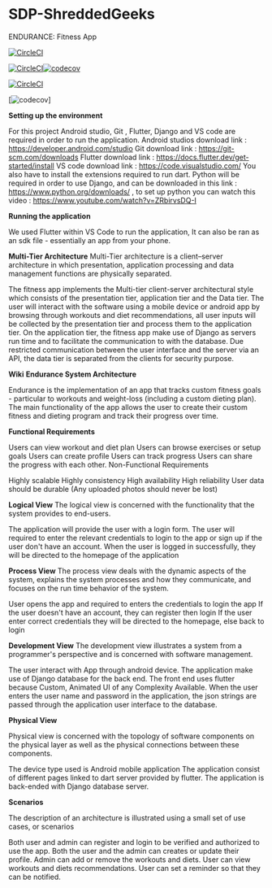 # SDP-ShreddedGeeks
ENDURANCE: Fitness App

[![CircleCI](https://dl.circleci.com/status-badge/img/gh/SalmaanSuli/Endurance/tree/Smukello-patch-2.svg?style=svg)](https://dl.circleci.com/status-badge/redirect/gh/SalmaanSuli/Endurance/tree/Smukello-patch-1)


[![CircleCI](https://dl.circleci.com/status-badge/img/gh/SalmaanSuli/Endurance/tree/Smukello-patch-2.svg?style=shield)](https://dl.circleci.com/status-badge/redirect/gh/SalmaanSuli/Endurance/tree/Smukello-patch-1)[![codecov](https://codecov.io/gh/SalmaanSuli/Endurance/branch/Smukello-patch-1/graph/badge.svg?token=PXDM8HIGKO)](https://codecov.io/gh/SalmaanSuli/Endurance)

[![CircleCI](https://dl.circleci.com/insights-snapshot/gh/SalmaanSuli/Endurance/Smukello-patch-1/workflow/badge.svg?window=24h)](https://app.circleci.com/insights/github/SalmaanSuli/Endurance/workflows/workflow/overview?branch=Smukello-patch-1&reporting-window=last-24-hours&insights-snapshot=true)



[![codecov](https://codecov.io/gh/SalmaanSuli/Endurance/branch/Smukello-patch-1/graphs/tree.svg?token=PXDM8HIGKO)]

**Setting up the environment**

For this project Android studio, Git , Flutter, Django and VS code are required in order to run the application.
Android studios download link : https://developer.android.com/studio
Git download link : https://git-scm.com/downloads
Flutter download link : https://docs.flutter.dev/get-started/install
VS code download link : https://code.visualstudio.com/
You also have to install the extensions required to run dart.
Python will be required in order to use Django, and can be downloaded in this link : https://www.python.org/downloads/ , to set up python you can watch this video : https://www.youtube.com/watch?v=ZRbirvsDQ-I

**Running the application**

We used Flutter within VS Code to run the application, It can also be ran as an sdk file - essentially an app from your phone.

**Multi-Tier Architecture**
Multi-Tier architecture is a client–server architecture in which presentation, application processing and data management functions are physically separated.

The fitness app implements the Multi-tier client-server architectural style which consists of the presentation tier, application tier and the Data tier.
The user will interact with the software using a mobile device or android app by browsing through workouts and diet recommendations, all user inputs will be collected by the presentation tier and process them to the application tier.
On the application tier, the fitness app make use of Django as servers run time and to facilitate the communication to with the database.
Due restricted communication between the user interface and the server via an API, the data tier is separated from the clients for security purpose.

**Wiki**
**Endurance System Architecture**


Endurance is the implementation of an app that tracks custom fitness goals - particular to workouts and weight-loss (including a custom dieting plan). The main functionality of the app allows the user to create their custom fitness and dieting program and track their progress over time.

**Functional Requirements**

Users can view workout and diet plan
Users can browse exercises or setup goals
Users can create profile
Users can track progress
Users can share the progress with each other.
Non-Functional Requirements

Highly scalable
Highly consistency
High availability
High reliability
User data should be durable (Any uploaded photos should never be lost)


**Logical View**
The logical view is concerned with the functionality that the system provides to end-users.

The application will provide the user with a login form.
The user will required to enter the relevant credentials to login to the app or sign up if the user don't have an account.
When the user is logged in successfully, they will be directed to the homepage of the application

**Process View**
The process view deals with the dynamic aspects of the system, explains the system processes and how they communicate, and focuses on the run time behavior of the system.

User opens the app and required to enters the credentials to login the app
If the user doesn't have an account, they can register then login
If the user enter correct credentials they will be directed to the homepage, else back to login 

**Development View**
The development view illustrates a system from a programmer's perspective and is concerned with software management.

The user interact with App through android device.
The application make use of Django database for the back end.
The front end uses flutter because Custom, Animated UI of any Complexity Available.
When the user enters the user name and password in the application, the json strings are passed through the application user interface to the database.

**Physical View**

Physical view is concerned with the topology of software components on the physical layer as well as the physical connections between these components.

The device type used is Android mobile application
The application consist of different pages linked to dart server provided by flutter.
The application is back-ended with Django database server.

**Scenarios**

The description of an architecture is illustrated using a small set of use cases, or scenarios

Both user and admin can register and login to be verified and authorized to use the app.
Both  the user and the admin can creates or update their profile.
Admin can add or remove the workouts and diets.
User can view workouts and diets recommendations.
User can set a reminder so that they can be notified.
